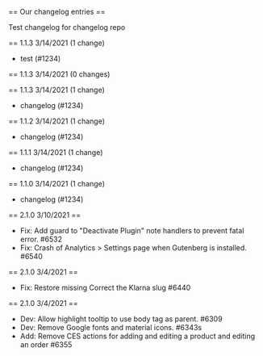 == Our changelog entries ==

Test changelog for changelog repo

== 1.1.3 3/14/2021 (1 change)

- test (#1234)


== 1.1.3 3/14/2021 (0 changes)



== 1.1.3 3/14/2021 (1 change)

- changelog (#1234)


== 1.1.2 3/14/2021 (1 change)

- changelog (#1234)


== 1.1.1 3/14/2021 (1 change)

- changelog (#1234)


== 1.1.0 3/14/2021 (1 change)

- changelog (#1234)


== 2.1.0 3/10/2021  ==

- Fix: Add guard to "Deactivate Plugin" note handlers to prevent fatal error. #6532
- Fix: Crash of Analytics > Settings page when Gutenberg is installed. #6540

== 2.1.0 3/4/2021  ==

- Fix: Restore missing Correct the Klarna slug #6440

== 2.1.0 3/4/2021  ==

- Dev: Allow highlight tooltip to use body tag as parent. #6309
- Dev: Remove Google fonts and material icons. #6343s
- Add: Remove CES actions for adding and editing a product and editing an order #6355